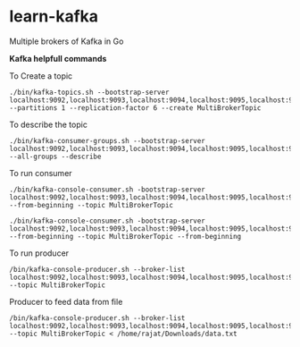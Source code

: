 # learn-kafka
Multiple brokers of Kafka in Go 

**Kafka helpfull commands**

To Create a topic

    ./bin/kafka-topics.sh --bootstrap-server localhost:9092,localhost:9093,localhost:9094,localhost:9095,localhost:9096,localhost:9097 --partitions 1 --replication-factor 6 --create MultiBrokerTopic 

To describe the topic

    ./bin/kafka-consumer-groups.sh --bootstrap-server localhost:9092,localhost:9093,localhost:9094,localhost:9095,localhost:9096,localhost:9097 --all-groups --describe

To run consumer

    ./bin/kafka-console-consumer.sh -bootstrap-server localhost:9092,localhost:9093,localhost:9094,localhost:9095,localhost:9096,localhost:9097 --from-beginning --topic MultiBrokerTopic

    ./bin/kafka-console-consumer.sh -bootstrap-server localhost:9092,localhost:9093,localhost:9094,localhost:9095,localhost:9096,localhost:9097 --from-beginning --topic MultiBrokerTopic --from-beginning

To run producer

    /bin/kafka-console-producer.sh --broker-list localhost:9092,localhost:9093,localhost:9094,localhost:9095,localhost:9096,localhost:9097 --topic MultiBrokerTopic

Producer to feed data from file

    /bin/kafka-console-producer.sh --broker-list localhost:9092,localhost:9093,localhost:9094,localhost:9095,localhost:9096,localhost:9097 --topic MultiBrokerTopic < /home/rajat/Downloads/data.txt